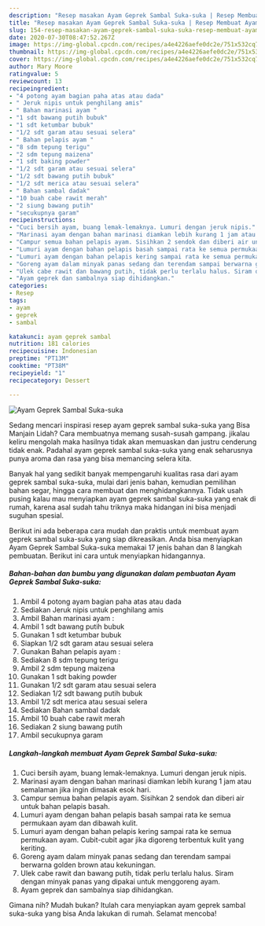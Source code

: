 ```yaml
---
description: "Resep masakan Ayam Geprek Sambal Suka-suka | Resep Membuat Ayam Geprek Sambal Suka-suka Yang Bikin Ngiler"
title: "Resep masakan Ayam Geprek Sambal Suka-suka | Resep Membuat Ayam Geprek Sambal Suka-suka Yang Bikin Ngiler"
slug: 154-resep-masakan-ayam-geprek-sambal-suka-suka-resep-membuat-ayam-geprek-sambal-suka-suka-yang-bikin-ngiler
date: 2020-07-30T08:47:52.267Z
image: https://img-global.cpcdn.com/recipes/a4e4226aefe0dc2e/751x532cq70/ayam-geprek-sambal-suka-suka-foto-resep-utama.jpg
thumbnail: https://img-global.cpcdn.com/recipes/a4e4226aefe0dc2e/751x532cq70/ayam-geprek-sambal-suka-suka-foto-resep-utama.jpg
cover: https://img-global.cpcdn.com/recipes/a4e4226aefe0dc2e/751x532cq70/ayam-geprek-sambal-suka-suka-foto-resep-utama.jpg
author: Mary Moore
ratingvalue: 5
reviewcount: 13
recipeingredient:
- "4 potong ayam bagian paha atas atau dada"
- " Jeruk nipis untuk penghilang amis"
- " Bahan marinasi ayam "
- "1 sdt bawang putih bubuk"
- "1 sdt ketumbar bubuk"
- "1/2 sdt garam atau sesuai selera"
- " Bahan pelapis ayam "
- "8 sdm tepung terigu"
- "2 sdm tepung maizena"
- "1 sdt baking powder"
- "1/2 sdt garam atau sesuai selera"
- "1/2 sdt bawang putih bubuk"
- "1/2 sdt merica atau sesuai selera"
- " Bahan sambal dadak"
- "10 buah cabe rawit merah"
- "2 siung bawang putih"
- "secukupnya garam"
recipeinstructions:
- "Cuci bersih ayam, buang lemak-lemaknya. Lumuri dengan jeruk nipis."
- "Marinasi ayam dengan bahan marinasi diamkan lebih kurang 1 jam atau semalaman jika ingin dimasak esok hari."
- "Campur semua bahan pelapis ayam. Sisihkan 2 sendok dan diberi air untuk bahan pelapis basah."
- "Lumuri ayam dengan bahan pelapis basah sampai rata ke semua permukaan ayam dan dibawah kulit."
- "Lumuri ayam dengan bahan pelapis kering sampai rata ke semua permukaan ayam. Cubit-cubit agar jika digoreng terbentuk kulit yang keriting."
- "Goreng ayam dalam minyak panas sedang dan terendam sampai berwarna golden brown atau kekuningan."
- "Ulek cabe rawit dan bawang putih, tidak perlu terlalu halus. Siram dengan minyak panas yang dipakai untuk menggoreng ayam."
- "Ayam geprek dan sambalnya siap dihidangkan."
categories:
- Resep
tags:
- ayam
- geprek
- sambal

katakunci: ayam geprek sambal 
nutrition: 181 calories
recipecuisine: Indonesian
preptime: "PT13M"
cooktime: "PT38M"
recipeyield: "1"
recipecategory: Dessert

---
```



![Ayam Geprek Sambal Suka-suka](https://img-global.cpcdn.com/recipes/a4e4226aefe0dc2e/751x532cq70/ayam-geprek-sambal-suka-suka-foto-resep-utama.jpg)

Sedang mencari inspirasi resep ayam geprek sambal suka-suka yang Bisa Manjain Lidah? Cara membuatnya memang susah-susah gampang. jikalau keliru mengolah maka hasilnya tidak akan memuaskan dan justru cenderung tidak enak. Padahal ayam geprek sambal suka-suka yang enak seharusnya punya aroma dan rasa yang bisa memancing selera kita.

Banyak hal yang sedikit banyak mempengaruhi kualitas rasa dari ayam geprek sambal suka-suka, mulai dari jenis bahan, kemudian pemilihan bahan segar, hingga cara membuat dan menghidangkannya. Tidak usah pusing kalau mau menyiapkan ayam geprek sambal suka-suka yang enak di rumah, karena asal sudah tahu triknya maka hidangan ini bisa menjadi suguhan spesial.




Berikut ini ada beberapa cara mudah dan praktis untuk membuat ayam geprek sambal suka-suka yang siap dikreasikan. Anda bisa menyiapkan Ayam Geprek Sambal Suka-suka memakai 17 jenis bahan dan 8 langkah pembuatan. Berikut ini cara untuk menyiapkan hidangannya.

<!--inarticleads1-->

##### Bahan-bahan dan bumbu yang digunakan dalam pembuatan Ayam Geprek Sambal Suka-suka:

1. Ambil 4 potong ayam bagian paha atas atau dada
1. Sediakan  Jeruk nipis untuk penghilang amis
1. Ambil  Bahan marinasi ayam :
1. Ambil 1 sdt bawang putih bubuk
1. Gunakan 1 sdt ketumbar bubuk
1. Siapkan 1/2 sdt garam atau sesuai selera
1. Gunakan  Bahan pelapis ayam :
1. Sediakan 8 sdm tepung terigu
1. Ambil 2 sdm tepung maizena
1. Gunakan 1 sdt baking powder
1. Gunakan 1/2 sdt garam atau sesuai selera
1. Sediakan 1/2 sdt bawang putih bubuk
1. Ambil 1/2 sdt merica atau sesuai selera
1. Sediakan  Bahan sambal dadak
1. Ambil 10 buah cabe rawit merah
1. Sediakan 2 siung bawang putih
1. Ambil secukupnya garam




<!--inarticleads2-->

##### Langkah-langkah membuat Ayam Geprek Sambal Suka-suka:

1. Cuci bersih ayam, buang lemak-lemaknya. Lumuri dengan jeruk nipis.
1. Marinasi ayam dengan bahan marinasi diamkan lebih kurang 1 jam atau semalaman jika ingin dimasak esok hari.
1. Campur semua bahan pelapis ayam. Sisihkan 2 sendok dan diberi air untuk bahan pelapis basah.
1. Lumuri ayam dengan bahan pelapis basah sampai rata ke semua permukaan ayam dan dibawah kulit.
1. Lumuri ayam dengan bahan pelapis kering sampai rata ke semua permukaan ayam. Cubit-cubit agar jika digoreng terbentuk kulit yang keriting.
1. Goreng ayam dalam minyak panas sedang dan terendam sampai berwarna golden brown atau kekuningan.
1. Ulek cabe rawit dan bawang putih, tidak perlu terlalu halus. Siram dengan minyak panas yang dipakai untuk menggoreng ayam.
1. Ayam geprek dan sambalnya siap dihidangkan.




Gimana nih? Mudah bukan? Itulah cara menyiapkan ayam geprek sambal suka-suka yang bisa Anda lakukan di rumah. Selamat mencoba!
